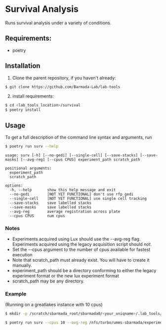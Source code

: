 # Survival Analysis

Runs survival analysis under a variety of conditions.

## Requirements:

- poetry

## Installation

1. Clone the parent repository, if you haven't already:
``` bash
$ git clone https://github.com/Barmada-Lab/lab-tools
```

2. install requirements:
``` bash
$ cd <lab_tools_location>/survival
$ poetry install
```

## Usage

To get a full description of the command line syntax and arguments, run

``` bash
$ poetry run surv --help
```

``` output 
usage: surv [-h] [--no-gedi] [--single-cell] [--save-stacks] [--save-masks] [--avg-reg] [--cpus CPUS] experiment_path scratch_path

positional arguments:
  experiment_path
  scratch_path

options:
  -h, --help       show this help message and exit
  --no-gedi        [NOT YET FUNCTIONAL] don't use rfp gedi
  --single-cell    [NOT YET FUNCTIONAL] use single cell tracking
  --save-stacks    save labelled stacks
  --save-masks     save labelled stacks
  --avg-reg        average registration across plate
  --cpus CPUS      num cpus
```

### Notes

- Experiments acquired using Lux should use the --avg-reg flag. Experiments acquired using the legacy acquisition script should _not_.
- Set the --cpus argument to the number of cpus available for fastest execution
- Note that scratch_path must already exist. You will have to create it manually.
- experiment_path should be a directory conforming to either the legacy experiment format or the new lux experiment format
- scratch_path may be any directory.

### Example

(Running on a greatlakes instance with 10 cpus)

``` bash
$ mkdir -p /scratch/sbarmada_root/sbarmada0/<your_uniqname>/.lab_tools/<experiment_name>

$ poetry run surv --cpus 10 --avg-reg /nfs/turbo/umms-sbarmada/experiments/<experiment_name> /scratch/sbarmada_root/sbarmada0/<your_uniqname>/.lab_tools/<experiment_name>
```